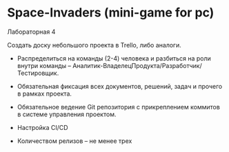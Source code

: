 # Space-Invaders (mini-game for pc)
Лабораторная 4

Создать доску небольшого проекта в Trello, либо аналоги.

- Распределиться на команды (2-4) человека и разбиться на роли внутри команды – Аналитик-ВладелецПродукта/Разработчик/Тестировщик.

- Обязательная фиксация всех документов, решений, задач и прочего в рамках проекта.

- Обязательное ведение Git репозитория с прикреплением коммитов в системе управления проектом.

- Настройка CI/CD

- Количеством релизов – не менее трех

